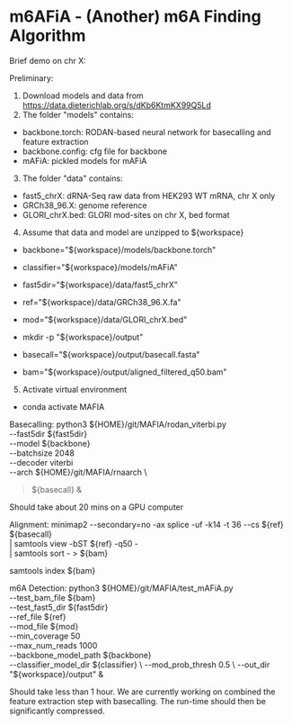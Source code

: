 # m6AFiA - (Another) m6A Finding Algorithm

Brief demo on chr X:

Preliminary:
1. Download models and data from https://data.dieterichlab.org/s/dKb6KtmKX99Q5Ld
2. The folder "models" contains:
- backbone.torch: RODAN-based neural network for basecalling and feature extraction
- backbone.config: cfg file for backbone
- mAFiA: pickled models for mAFiA
3. The folder "data" contains:
  - fast5_chrX: dRNA-Seq raw data from HEK293 WT mRNA, chr X only
  - GRCh38_96.X: genome reference
  - GLORI_chrX.bed: GLORI mod-sites on chr X, bed format
4. Assume that data and model are unzipped to ${workspace}
- backbone="${workspace}/models/backbone.torch"
- classifier="${workspace}/models/mAFiA"
- fast5dir="${workspace}/data/fast5_chrX"
- ref="${workspace}/data/GRCh38_96.X.fa"
- mod="${workspace}/data/GLORI_chrX.bed"

- mkdir -p "${workspace}/output"
- basecall="${workspace}/output/basecall.fasta"
- bam="${workspace}/output/aligned_filtered_q50.bam"

5. Activate virtual environment
- conda activate MAFIA

Basecalling:
python3 ${HOME}/git/MAFIA/rodan_viterbi.py \
--fast5dir ${fast5dir} \
--model ${backbone} \
--batchsize 2048 \
--decoder viterbi \
--arch ${HOME}/git/MAFIA/rnaarch \
> ${basecall} &

Should take about 20 mins on a GPU computer

Alignment:
minimap2 --secondary=no -ax splice -uf -k14 -t 36 --cs ${ref} ${basecall} \
| samtools view -bST ${ref} -q50 - \
| samtools sort - > ${bam}

samtools index ${bam}

m6A Detection:
python3 ${HOME}/git/MAFIA/test_mAFiA.py \
--test_bam_file ${bam} \
--test_fast5_dir ${fast5dir} \
--ref_file ${ref} \
--mod_file ${mod} \
--min_coverage 50 \
--max_num_reads 1000 \
--backbone_model_path ${backbone} \
--classifier_model_dir ${classifier} \
--mod_prob_thresh 0.5 \
--out_dir "${workspace}/output" &

Should take less than 1 hour. We are currently working on combined the feature extraction step with basecalling. The run-time should then be significantly compressed.
